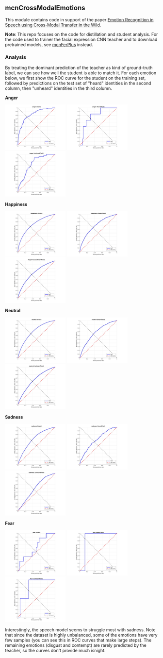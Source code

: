 ## mcnCrossModalEmotions

This module contains code in support of the paper [Emotion Recognition in Speech using Cross-Modal Transfer in the Wild](http://www.robots.ox.ac.uk/~vgg/research/cross-modal-emotions).

**Note**: This repo focuses on the code for distillation and student analysis. For the code used to trainer the facial expression CNN teacher and to download pretrained models, see [mcnFerPlus](https://github.com/albanie/mcnFerPlus) instead.


### Analysis

By treating the dominant prediction of the teacher as kind of ground-truth label, we can see how well the student is able to match it. For each emotion below, we first show the ROC curve for the student on the training set, followed by predictions on the test set of "heard" identities in the second column, then "unheard" identities in the third column.

**Anger**

<img src="emoVoxCeleb/figs/anger-train.jpg" width="200" />
<img src="emoVoxCeleb/figs/anger-heardTest.jpg" width="200" />
<img src="emoVoxCeleb/figs/anger-unheardTest.jpg" width="200" />

**Happiness**

<img src="emoVoxCeleb/figs/happiness-train.jpg" width="200" />
<img src="emoVoxCeleb/figs/happiness-heardTest.jpg" width="200" />
<img src="emoVoxCeleb/figs/happiness-unheardTest.jpg" width="200" />

**Neutral**

<img src="emoVoxCeleb/figs/neutral-train.jpg" width="200" />
<img src="emoVoxCeleb/figs/neutral-heardTest.jpg" width="200" />
<img src="emoVoxCeleb/figs/neutral-unheardTest.jpg" width="200" />


**Sadness**

<img src="emoVoxCeleb/figs/sadness-train.jpg" width="200" />
<img src="emoVoxCeleb/figs/sadness-heardTest.jpg" width="200" />
<img src="emoVoxCeleb/figs/sadness-unheardTest.jpg" width="200" />

**Fear**

<img src="emoVoxCeleb/figs/fear-train.jpg" width="200" />
<img src="emoVoxCeleb/figs/fear-heardTest.jpg" width="200" />
<img src="emoVoxCeleb/figs/fear-unheardTest.jpg" width="200" />

Interestingly, the speech model seems to struggle most with sadness.   Note that since the dataset is highly unbalanced, some of the emotions have very few samples (you can see this in ROC curves that make large steps). The remaining emotions (disgust and contempt) are rarely predicted by the teacher, so the curves don't provide much isnight. 